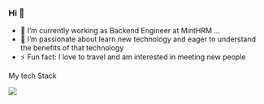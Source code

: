 ### Hi  👋


- 🔭 I’m currently working as Backend Engineer at MintHRM ...
- 🌱 I’m passionate about learn new technology and eager to understand the benefits of that technology
- ⚡ Fun fact: I love to travel and am interested in meeting new people

My tech Stack
<p>
  <a href="https://skillicons.dev">
    <img src="https://skillicons.dev/icons?i=html,css,js,php,laravel,cs,dotnet,mysql,git" />
  </a>
</p>
